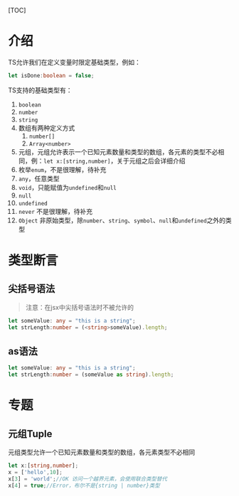 [TOC]

# 介绍
TS允许我们在定义变量时限定基础类型，例如：

```typescript
let isDone:boolean = false;
```

TS支持的基础类型有：
1. `boolean`
2. `number`
3. `string`
4. 数组有两种定义方式
    1. `number[]`
    2. `Array<number>`
5. 元组，元组允许表示一个已知元素数量和类型的数组，各元素的类型不必相同，例：`let x:[string,number]`，关于元组之后会详细介绍
6. 枚举`enum`，不是很理解，待补充
7. `any`，任意类型
8. `void`，只能赋值为`undefined`和`null`
9. `null`
10. `undefined`
11. `never` 不是很理解，待补充
12. `Object` 非原始类型，除`number`、`string`、`symbol`、`null`和`undefined`之外的类型

# 类型断言
## 尖括号语法
> 注意：在jsx中尖括号语法时不被允许的

```typescript
let someValue: any = "this is a string";
let strLength:number = (<string>someValue).length;
```

## as语法
```typescript
let someValue: any = "this is a string";
let strLength:number = (someValue as string).length;
```

# 专题
## 元组Tuple
元组类型允许一个已知元素数量和类型的数组，各元素类型不必相同

```typescript
let x:[string,number];
x = ['hello',10];
x[3] = 'world';//OK 访问一个越界元素，会使用联合类型替代
x[4] = true;//Error，布尔不是{string | number}类型
```